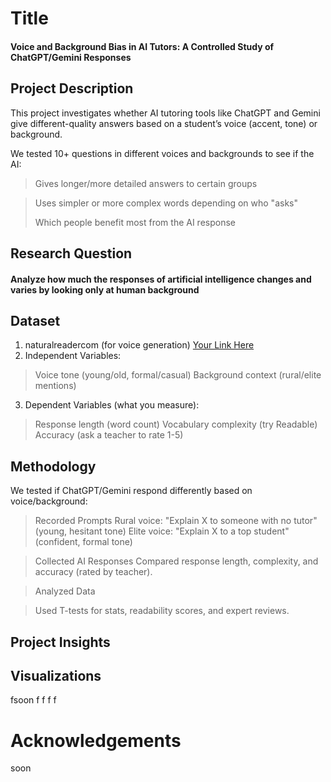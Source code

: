 # Title
#### Voice and Background Bias in AI Tutors: A Controlled Study of ChatGPT/Gemini Responses

## Project Description
This project investigates whether AI tutoring tools like ChatGPT and Gemini give different-quality answers based on a student’s voice (accent, tone) or background.

We tested 10+ questions in different voices and backgrounds to see if the AI:

> Gives longer/more detailed answers to certain groups

> Uses simpler or more complex words depending on who "asks"
>
> Which people benefit most from the AI response
## Research Question
#### Analyze how much the responses of artificial intelligence changes and varies by looking only at human background

## Dataset

1. naturalreadercom (for voice generation)
[Your Link Here](https://www.naturalreader.com/lander?query=Any+Text+to+Voice&afdToken=ChMIqd2aw6u9jgMVdEFVCB3qLwkzEmoBlLqpj5fLAxu0gKFmbS9WjGhpRtRW85dVEmuF0-e0n0aHFvEv6bJBGzZRlEUROAUTeyJDJGYw-R6EweAMeNz7YzkjG8R9T3raA1HYWcS0bMekKpxLImVjNX3CcFpK93RaeT5nJSfbleIVIAE&pcsa=false&nb=0&rurl=https%3A%2F%2Fwww.naturalreader.com%2F&nm=53&is=540x464&nx=327&ny=78&clkt=68)
2. Independent Variables:

> Voice tone (young/old, formal/casual)
Background context (rural/elite mentions)

3. Dependent Variables (what you measure):

> Response length (word count)
Vocabulary complexity (try Readable)
Accuracy (ask a teacher to rate 1-5)

## Methodology
We tested if ChatGPT/Gemini respond differently based on voice/background:

>Recorded Prompts
Rural voice: "Explain X to someone with no tutor" (young, hesitant tone)
Elite voice: "Explain X to a top student" (confident, formal tone)

>Collected AI Responses
Compared response length, complexity, and accuracy (rated by teacher).

>Analyzed Data

>Used T-tests for stats, readability scores, and expert reviews.
## Project Insights
>>
>
>

## Visualizations

fsoon
f
f
f
f
# Acknowledgements
soon
